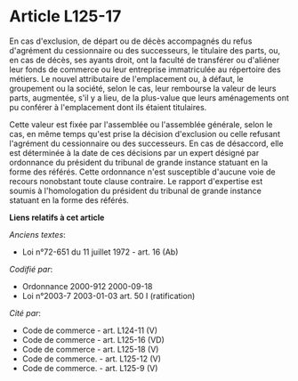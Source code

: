 # Article L125-17

En cas d'exclusion, de départ ou de décès accompagnés du refus d'agrément du cessionnaire ou des successeurs, le titulaire
des parts, ou, en cas de décès, ses ayants droit, ont la faculté de transférer ou d'aliéner leur fonds de commerce ou leur
entreprise immatriculée au répertoire des métiers. Le nouvel attributaire de l'emplacement ou, à défaut, le groupement ou la
société, selon le cas, leur rembourse la valeur de leurs parts, augmentée, s'il y a lieu, de la plus-value que leurs
aménagements ont pu conférer à l'emplacement dont ils étaient titulaires.

Cette valeur est fixée par l'assemblée ou l'assemblée générale, selon le cas, en même temps qu'est prise la décision
d'exclusion ou celle refusant l'agrément du cessionnaire ou des successeurs. En cas de désaccord, elle est déterminée à la
date de ces décisions par un expert désigné par ordonnance du président du tribunal de grande instance statuant en la forme
des référés. Cette ordonnance n'est susceptible d'aucune voie de recours nonobstant toute clause contraire. Le rapport
d'expertise est soumis à l'homologation du président du tribunal de grande instance statuant en la forme des référés.

**Liens relatifs à cet article**

_Anciens textes_:

  - Loi n°72-651 du 11 juillet 1972 - art. 16 (Ab)

_Codifié par_:

  - Ordonnance 2000-912 2000-09-18
  - Loi n°2003-7 2003-01-03 art. 50 I (ratification)

_Cité par_:

  - Code de commerce - art. L124-11 (V)
  - Code de commerce - art. L125-16 (VD)
  - Code de commerce - art. L125-18 (V)
  - Code de commerce. - art. L125-12 (V)
  - Code de commerce. - art. L125-9 (V)
